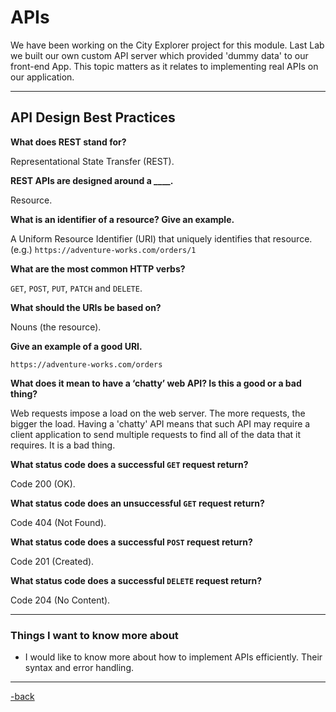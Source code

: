# APIs

We have been working on the City Explorer project for this module. Last Lab we built our own custom API server which provided 'dummy data' to our front-end App. This topic matters as it relates to implementing real APIs on our application.

---

## API Design Best Practices

**What does REST stand for?**

Representational State Transfer (REST).

**REST APIs are designed around a ____.**

Resource.

**What is an identifier of a resource? Give an example.**

A Uniform Resource Identifier (URI) that uniquely identifies that resource. (e.g.) `https://adventure-works.com/orders/1`

**What are the most common HTTP verbs?**

`GET`, `POST`, `PUT`, `PATCH` and `DELETE`.

**What should the URIs be based on?**

Nouns (the resource).

**Give an example of a good URI.**

`https://adventure-works.com/orders`

**What does it mean to have a ‘chatty’ web API? Is this a good or a bad thing?**

Web requests impose a load on the web server. The more requests, the bigger the load. Having a 'chatty' API means that such API may require a client application to send multiple requests to find all of the data that it requires. It is a bad thing.

**What status code does a successful `GET` request return?**

Code 200 (OK).

**What status code does an unsuccessful `GET` request return?**

Code 404 (Not Found).

**What status code does a successful `POST` request return?**

Code 201 (Created).

**What status code does a successful `DELETE` request return?**

Code 204 (No Content).

---

### Things I want to know more about

* I would like to know more about how to implement APIs efficiently. Their syntax and error handling.

---

[-back](https://alexriverau.github.io/reading-notes/code301)
